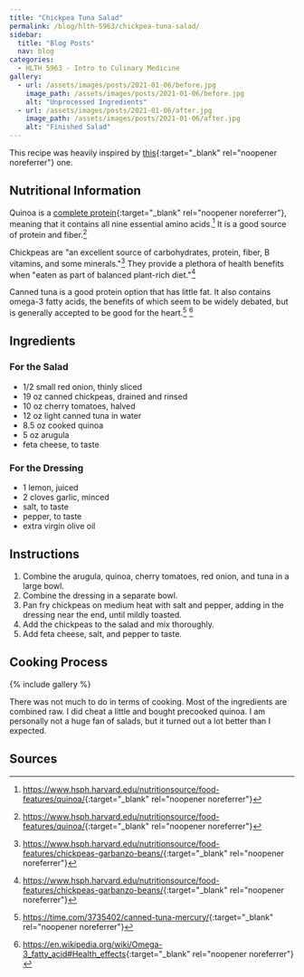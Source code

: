 ```yaml
---
title: "Chickpea Tuna Salad"
permalink: /blog/hlth-5963/chickpea-tuna-salad/
sidebar:
  title: "Blog Posts"
  nav: blog
categories:
  - HLTH 5963 - Intro to Culinary Medicine
gallery:
  - url: /assets/images/posts/2021-01-06/before.jpg
    image_path: /assets/images/posts/2021-01-06/before.jpg
    alt: "Unprocessed Ingredients"
  - url: /assets/images/posts/2021-01-06/after.jpg
    image_path: /assets/images/posts/2021-01-06/after.jpg
    alt: "Finished Salad"
---
```


This recipe was heavily inspired by [this](https://www.wellplated.com/chickpea-tuna-salad/){:target="_blank" rel="noopener noreferrer"} one.

## Nutritional Information
Quinoa is a [complete protein](https://en.wikipedia.org/wiki/Complete_protein){:target="_blank" rel="noopener noreferrer"}, meaning that it contains all nine essential amino acids.[^1]
It is a good source of protein and fiber.[^1]

Chickpeas are "an excellent source of carbohydrates, protein, fiber, B vitamins, and some minerals."[^2]
They provide a plethora of health benefits when "eaten as part of balanced plant-rich diet."[^2]

Canned tuna is a good protein option that has little fat.
It also contains omega-3 fatty acids, the benefits of which seem to be widely debated, but is generally accepted to be good for the heart.[^3] [^4]

## Ingredients
### For the Salad
- 1/2 small red onion, thinly sliced
- 19 oz canned chickpeas, drained and rinsed
- 10 oz cherry tomatoes, halved
- 12 oz light canned tuna in water
- 8.5 oz cooked quinoa
- 5 oz arugula
- feta cheese, to taste

### For the Dressing
- 1 lemon, juiced
- 2 cloves garlic, minced
- salt, to taste
- pepper, to taste
- extra virgin olive oil

## Instructions
1. Combine the arugula, quinoa, cherry tomatoes, red onion, and tuna in a large bowl.
2. Combine the dressing in a separate bowl.
3. Pan fry chickpeas on medium heat with salt and pepper, adding in the dressing near the end, until mildly toasted.
4. Add the chickpeas to the salad and mix thoroughly.
5. Add feta cheese, salt, and pepper to taste.

## Cooking Process
{% include gallery %}

There was not much to do in terms of cooking.
Most of the ingredients are combined raw.
I did cheat a little and bought precooked quinoa.
I am personally not a huge fan of salads, but it turned out a lot better than I expected.

## Sources
[^1]:<https://www.hsph.harvard.edu/nutritionsource/food-features/quinoa/>{:target="_blank" rel="noopener noreferrer"}
[^2]:<https://www.hsph.harvard.edu/nutritionsource/food-features/chickpeas-garbanzo-beans/>{:target="_blank" rel="noopener noreferrer"}
[^3]:<https://time.com/3735402/canned-tuna-mercury/>{:target="_blank" rel="noopener noreferrer"}
[^4]:<https://en.wikipedia.org/wiki/Omega-3_fatty_acid#Health_effects>{:target="_blank" rel="noopener noreferrer"}
